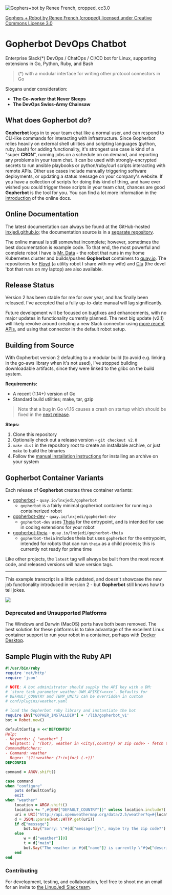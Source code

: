 ![Gophers+bot by Renee French, cropped, cc3.0](https://raw.githubusercontent.com/wiki/lnxjedi/gopherbot/gopherbot.PNG)

[Gophers + Robot by Renee French (cropped) licensed under Creative Commons License 3.0](https://creativecommons.org/licenses/by/3.0/)

# Gopherbot DevOps Chatbot

Enterprise Slack(\*) DevOps / ChatOps / CI/CD bot for Linux, supporting extensions in Go, Python, Ruby, and Bash

> (*) with a modular interface for writing other protocol connectors in Go

Slogans under consideration:
* **The Co-worker that Never Sleeps**
* **The DevOps Swiss-Army Chainsaw**

## What does Gopherbot *do*?
**Gopherbot** logs in to your team chat like a normal user, and can respond to CLI-like commands for interacting with infrastructure. Since Gopherbot relies heavily on external shell utilities and scripting languages (python, ruby, bash) for adding functionality, it's strongest use case is kind of a "super **CRON**", running jobs on a schedule on on demand, and reporting any problems in your team chat. It can be used with strongly-encrypted secrets to run ansible playbooks or python/ruby/curl scripts interacting with remote APIs. Other use cases include manually triggering software deployments, or updating a status message on your company's website. If you have a collection of scripts for doing this kind of thing, and have ever wished you could trigger these scripts in your team chat, chances are good **Gopherbot** is the tool for you. You can find a lot more information in the [introduction](https://lnxjedi.github.io/gopherbot/Introduction.html) of the online docs.

## Online Documentation
The latest documentation can always be found at the GitHub-hosted [lnxjedi.github.io](https://lnxjedi.github.io/gopherbot); the documentation source is in a [separate repository](https://github.com/lnxjedi/gopherbot-doc).

The online manual is still somewhat incomplete; however, sometimes the best documentation is example code. To that end, the most powerful and complete robot I have is [Mr. Data](https://github.com/parsley42/data-gopherbot) - the robot that runs in my home Kubernetes cluster and builds/pushes **Gopherbot** containers to [quay.io](https://quay.io/lnxjedi). The repositories for [Floyd](https://github.com/parsley42/floyd-gopherbot) (a utility robot I share with my wife) and [Clu](https://github.com/parsley42/clu-gopherbot) (the devel 'bot that runs on my laptop) are also available.

## Release Status
Version 2 has been stable for me for over year, and has finally been released. I've accepted that a fully up-to-date manual will lag significantly.

Future development will be focused on bugfixes and enhancements, with no major updates in functionality currently planned. The next big update (v2.1) will likely revolve around creating a new Slack connector using [more recent APIs](https://api.slack.com/apis/connections/socket), and using that connector in the default robot setup.

## Building from Source
With Gopherbot version 2 defaulting to a modular build (to avoid e.g. linking in the go-aws library when it's not used), I've stopped building downloadable artifacts, since they were linked to the glibc on the build system.

**Requirements:**
* A recent (1.14+) version of Go
* Standard build utilities; make, tar, gzip
> Note that a bug in Go v1.16 causes a crash on startup which should be fixed in the [next release](https://github.com/golang/go/issues/44586).

**Steps:**
1. Clone this repository
1. Optionally check out a release version - `git checkout v2.0`
1. `make dist` in the repository root to create an installable archive, or just `make` to build the binaries
1. Follow the [manual installation instructions](https://lnxjedi.github.io/gopherbot/install/ManualInstall.html) for installing an archive on your system

## Gopherbot Container Variants
Each release of **Gopherbot** creates three container variants:
* [gopherbot](https://quay.io/repository/lnxjedi/gopherbot) - `quay.io/lnxjedi/gopherbot`
  * `gopherbot` is a fairly minimal gopherbot container for running a containerized robot
* [gopherbot-dev](https://quay.io/repository/lnxjedi/gopherbot-dev) - `quay.io/lnxjedi/gopherbot-dev`
  * `gopherbot-dev` uses [Theia](https://github.com/theia-ide/theia-apps) for the entrypoint, and is intended for use in coding extensions for your robot
* [gopherbot-theia](https://quay.io/repository/lnxjedi/gopherbot-theia) - `quay.io/lnxjedi/gopherbot-theia`
  * `gopherbot-theia` includes theia but uses `gopherbot` for the entrypoint, intended for robots that can run `theia` as a child process; this is currently not ready for prime time

Like other projects, the `latest` tag will always be built from the most recent code, and released versions will have version tags.

---

This example transcript is a little outdated, and doesn't showcase the new job functionality introduced in version 2 - but **Gopherbot** still knows how to tell jokes.

![](https://raw.githubusercontent.com/wiki/lnxjedi/gopherbot/botdemo.gif)

### Deprecated and Unsupported Platforms
The Windows and Darwin (MacOS) ports have both been removed. The best solution for these platforms is to take advantage of the excellent Linux container support to run your robot in a container, perhaps with [Docker Desktop](https://www.docker.com/products/docker-desktop).

## Sample Plugin with the Ruby API
```ruby
#!/usr/bin/ruby
require 'net/http'
require 'json'

# NOTE: A bot administrator should supply the API key with a DM:
# `store task parameter weather OWM_APIKEY=xxxx`. Defaults for
# DEFAULT_COUNTRY and TEMP_UNITS can be overridden in custom
# conf/plugins/weather.yaml

# load the Gopherbot ruby library and instantiate the bot
require ENV["GOPHER_INSTALLDIR"] + '/lib/gopherbot_v1'
bot = Robot.new()

defaultConfig = <<'DEFCONFIG'
Help:
- Keywords: [ "weather" ]
  Helptext: [ "(bot), weather in <city(,country) or zip code> - fetch the weather from OpenWeatherMap" ]
CommandMatchers:
- Command: weather
  Regex: '(?i:weather (?:in|for) (.+))'
DEFCONFIG

command = ARGV.shift()

case command
when "configure"
	puts defaultConfig
	exit
when "weather"
    location = ARGV.shift()
    location += ",#{ENV["DEFAULT_COUNTRY"]}" unless location.include?(',')
    uri = URI("http://api.openweathermap.org/data/2.5/weather?q=#{location}&units=#{ENV["TEMP_UNITS"]}&APPID=#{ENV["OWM_APIKEY"]}")
    d = JSON::parse(Net::HTTP.get(uri))
    if d["message"]
        bot.Say("Sorry: \"#{d["message"]}\", maybe try the zip code?")
    else
        w = d["weather"][0]
        t = d["main"]
        bot.Say("The weather in #{d["name"]} is currently \"#{w["description"]}\" and #{t["temp"]} degrees, with a forecast low of #{t["temp_min"]} and high of #{t["temp_max"]}")
    end
end
```

### Contributing
For development, testing, and collaboration, feel free to shoot me an email for an invite to [the LinuxJedi Slack team](https://linuxjedi.slack.com).
